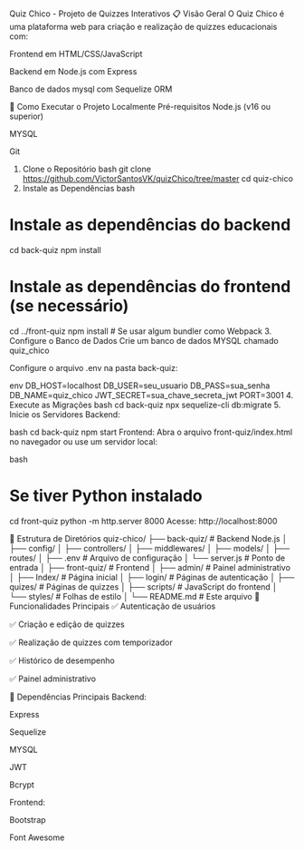 Quiz Chico - Projeto de Quizzes Interativos
📋 Visão Geral
O Quiz Chico é uma plataforma web para criação e realização de quizzes educacionais com:

Frontend em HTML/CSS/JavaScript

Backend em Node.js com Express

Banco de dados mysql com Sequelize ORM

🚀 Como Executar o Projeto Localmente
Pré-requisitos
Node.js (v16 ou superior)

MYSQL

Git

1. Clone o Repositório
bash
git clone https://github.com/VictorSantosVK/quizChico/tree/master
cd quiz-chico
2. Instale as Dependências
bash
# Instale as dependências do backend
cd back-quiz
npm install

# Instale as dependências do frontend (se necessário)
cd ../front-quiz
npm install  # Se usar algum bundler como Webpack
3. Configure o Banco de Dados
Crie um banco de dados MYSQL chamado quiz_chico

Configure o arquivo .env na pasta back-quiz:

env
DB_HOST=localhost
DB_USER=seu_usuario
DB_PASS=sua_senha
DB_NAME=quiz_chico
JWT_SECRET=sua_chave_secreta_jwt
PORT=3001
4. Execute as Migrações
bash
cd back-quiz
npx sequelize-cli db:migrate
5. Inicie os Servidores
Backend:

bash
cd back-quiz
npm start
Frontend:
Abra o arquivo front-quiz/index.html no navegador ou use um servidor local:

bash
# Se tiver Python instalado
cd front-quiz
python -m http.server 8000
Acesse: http://localhost:8000

📂 Estrutura de Diretórios
quiz-chico/
├── back-quiz/               # Backend Node.js
│   ├── config/
│   ├── controllers/
│   ├── middlewares/
│   ├── models/
│   ├── routes/
│   ├── .env                 # Arquivo de configuração
│   └── server.js            # Ponto de entrada
│
├── front-quiz/              # Frontend
│   ├── admin/               # Painel administrativo
│   ├── Index/               # Página inicial
│   ├── login/               # Páginas de autenticação
│   ├── quizes/              # Páginas de quizzes
│   ├── scripts/             # JavaScript do frontend
│   └── styles/              # Folhas de estilo
│
└── README.md                # Este arquivo
🌟 Funcionalidades Principais
✅ Autenticação de usuários

✅ Criação e edição de quizzes

✅ Realização de quizzes com temporizador

✅ Histórico de desempenho

✅ Painel administrativo

🔧 Dependências Principais
Backend:

Express

Sequelize

MYSQL

JWT

Bcrypt

Frontend:

Bootstrap

Font Awesome
